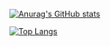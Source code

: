 [![Anurag's GitHub stats](https://github-readme-stats-ten-ashy-41.vercel.app/api?username=leomarek&show_icons=true&hide_rank=true&theme=dracula&include_all_commits=true)](https://github.com/anuraghazra/github-readme-stats)

[![Top Langs](https://github-readme-stats-ten-ashy-41.vercel.app/api/top-langs/?username=leomarek&theme=dracula&layout=pie&size_weight=0.4&count_weight=0.6&exclude_repo=music-genre-prediction,rinseandreciept)](https://github.com/anuraghazra/github-readme-stats)
<!--
**leomarek/leomarek** is a ✨ _special_ ✨ repository because its `README.md` (this file) appears on your GitHub profile.

Here are some ideas to get you started:

- 🔭 I’m currently working on ...
- 🌱 I’m currently learning ...
- 👯 I’m looking to collaborate on ...
- 🤔 I’m looking for help with ...
- 💬 Ask me about ...
- 📫 How to reach me: ...
- 😄 Pronouns: ...
- ⚡ Fun fact: ...
-->

